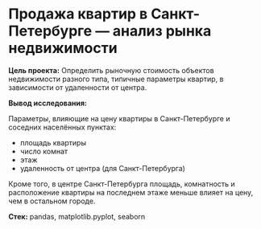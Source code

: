 # Продажа квартир в Санкт-Петербурге — анализ рынка недвижимости

<b>Цель проекта:</b>
Определить рыночную стоимость объектов недвижимости разного типа, типичные параметры квартир, в зависимости от удаленности от центра.

<b>Вывод исследования:</b>

Параметры, влияющие на цену квартиры в Санкт-Петербурге и соседних населённых пунктах:
- площадь квартиры
- число комнат
- этаж
- удаленность от центра (для Санкт-Петербурга)

Кроме того, в центре Санкт-Петербурга площадь, комнатность и расположение квартиры на последнем этаже меньше влияет на цену, чем в остальном городе.

<b>Стек:</b>
pandas, matplotlib.pyplot, seaborn
